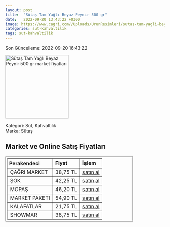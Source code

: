 ```yaml
---
layout: post
title:  "Sütaş Tam Yağlı Beyaz Peynir 500 gr"
date:   2022-09-20 13:43:22 +0300
image: https://www.cagri.com//Uploads/UrunResimleri/sutas-tam-yagli-beyaz-peynir-500-gr-5-4a03.jpg
categories: sut-kahvaltilik
tags: sut-kahvaltilik
---
```


Son Güncelleme: 2022-09-20 16:43:22

<img src="https://www.cagri.com//Uploads/UrunResimleri/sutas-tam-yagli-beyaz-peynir-500-gr-5-4a03.jpg" width="200" alt="Sütaş Tam Yağlı Beyaz Peynir 500 gr market fiyatları" />

Kategori: Süt, Kahvaltılık
<br />
Marka: Sütaş

<h2>Market ve Online Satış Fiyatları</h2>

<table border="1" style="padding: 5px;width:80%;">
  <tr>
    <td style="padding: 5px;"><strong>Perakendeci</strong></td>
    <td><strong>Fiyat</strong></td>
    <td><strong>İşlem</strong></td>
  </tr>
  <tr>
              <td title="Çağrı Market">ÇAĞRI MARKET</td>
              <td>38,75 TL</td>
              <td><a title="Çağrı Market" target="_blank" href="https://www.cagri.com/sutas-tam-yagli-beyaz-peynir-500-gr">satın al</a></td>
            </tr><tr>
              <td title="Şok">ŞOK</td>
              <td>42,25 TL</td>
              <td><a title="Şok" target="_blank" href="https://www.sokmarket.com.tr/tam-yagli-beyaz-peynir-500-gr-p-3639/">satın al</a></td>
            </tr><tr>
              <td title="Mopaş">MOPAŞ</td>
              <td>46,20 TL</td>
              <td><a title="Mopaş" target="_blank" href="https://www.mopas.com.tr/sutas-tam-yagli-beyaz-peynir-500-gr/p/47790">satın al</a></td>
            </tr><tr>
              <td title="Market Paketi">MARKET PAKETI</td>
              <td>54,90 TL</td>
              <td><a title="Market Paketi" target="_blank" href="https://www.marketpaketi.com.tr/sutas-tam-yagli-beyaz-peynir-500-gr-p-1021">satın al</a></td>
            </tr><tr>
              <td title="Kalafatlar">KALAFATLAR</td>
              <td>21,75 TL</td>
              <td><a title="Kalafatlar" target="_blank" href="https://www.kalafatlar.com/urun/sutas-tam-yagli-beyaz-peynir-250-gr">satın al</a></td>
            </tr><tr>
              <td title="Showmar">SHOWMAR</td>
              <td>38,75 TL</td>
              <td><a title="Showmar" target="_blank" href="https://www.showmar.com.tr/urun/sutas-b-peynir-500gr-pvc">satın al</a></td>
            </tr>
</table>
